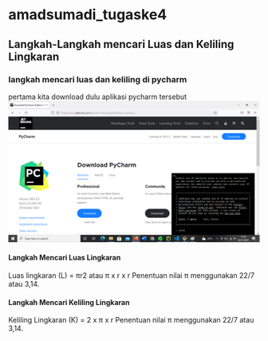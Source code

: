 # amadsumadi_tugaske4
## Langkah-Langkah mencari Luas dan Keliling Lingkaran

### langkah mencari luas dan keliling di pycharm
pertama kita download dulu aplikasi pycharm tersebut
![gambar 1](sstugaske4/sstugaske42.png)

#### Langkah Mencari Luas Lingkaran
Luas lingkaran (L) = πr2 atau π x r x r
Penentuan nilai π menggunakan 22/7 atau 3,14.

#### Langkah Mencari Keliling Lingkaran 
Keliling Lingkaran (K) =  2 x π x r 
Penentuan nilai π menggunakan 22/7 atau 3,14.
